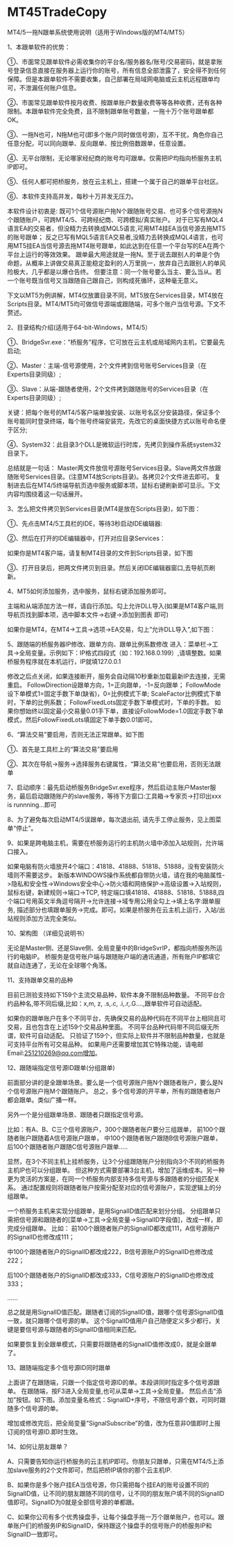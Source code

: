 # MT45TradeCopy
MT4/5一拖N跟单系统使用说明（适用于Windows版的MT4/MT5）

1、本跟单软件的优势：

①、市面常见跟单软件必需收集你的平台名/服务器名/账号/交易密码，就是拿账号登录信息直接在服务器上运行你的账号，所有信息全部泄露了，安全得不到任何保障。但是本跟单软件不需要收集，自己部署在局域网电脑或云主机远程跟单均可，不泄漏任何账户信息。

②、市面常见跟单软件按月收费、按跟单账户数量收费等等各种收费，还有各种限制。本跟单软件完全免费，且不限制跟单账号数量，一拖十万个账号跟单都OK。

③、一拖N也可，N拖M也可(即多个账户同时做信号源)，互不干扰，角色你自己任意分配，可以同向跟单、反向跟单、按比例倍数跟单，任意设置。

④、无平台限制，无论哪家经纪商的账号均可跟单。仅需把IP均指向桥服务主机IP即可。

⑤、任何人都可把桥服务，放在云主机上，搭建一个属于自己的跟单平台社区。

⑥、本软件支持高并发，每秒十万并发无压力。

本软件设计初衷是: 既可1个信号源账户拖N个跟随账号交易、也可多个信号源拖N个跟随账户，可跨MT4/5、可跨经纪商、可跨模拟/真实账户。
对于已写有MQL4语言EA的交易者，但没精力去转换成MQL5语言,可用MT4挂EA当信号源去拖MT5的账号跟单；
反之已写有MQL5语言EA交易者,没精力去转换成MQL4语言，也可用MT5挂EA当信号源去拖MT4账号跟单，如此达到在任意一个平台写的EA在两个平台上运行的等效效果。
跟单最大用途就是一拖N。至于说去跟别人的单是个伪命题，从概率上讲做交易真正能稳定盈利的人万里挑一，放弃自己去跟别人的单风险极大，几乎都是以爆仓告终。
但要注意：同一个账号要么当主、要么当从。若一个账号既当信号又当跟随自己跟自己，则构成死循环，这种毫无意义。

下文以MT5为例讲解，MT4仅放置目录不同，MT5放在Services目录，MT4放在Scripts目录。MT4/MT5均可做信号源端或跟随端，可多个账户当信号源。下文不赘述。

2、目录结构介绍(适用于64-bit-Windows，MT4/5）

①、BridgeSvr.exe：”桥服务”程序，它可放在云主机或局域网内主机，它要最先启动;

②、Master：主端-信号源使用，2个文件拷到信号账号Services目录（在Experts目录同级）;

③、Slave：从端-跟随者使用，2个文件拷到跟随账号的Services目录（在Experts目录同级）;

关键：把每个账号的MT4/5客户端单独安装、以账号名区分安装路径，保证多个账号能同时登录终端，每个账号终端安装完，先改它的桌面快捷方式以账号命名便于区分;

④、System32：此目录3个DLL是微软运行时库，先拷贝到操作系统system32目录下。


总结就是一句话：
Master两文件放信号源账号Services目录。Slave两文件放跟随账号Services目录。(注意MT4放Scripts目录)。各拷贝2个文件进去即可。
复制进去后在MT4/5终端导航页选中服务或脚本项，鼠标右键刷新即可显示。下文内容均围绕着这一句话展开。

3、怎么把文件拷贝到Services目录(MT4是放在Scripts目录)，如下图：

①、先点击MT4/5工具栏的IDE，等待3秒启动IDE编辑器:

②、然后在打开的IDE编辑器中，打开对应目录Services：

如果你是MT4客户端，请复制MT4目录的文件到Scripts目录，如下图

③、打开目录后，把两文件拷贝到目录。然后关闭IDE编辑器窗口,去导航页刷新。

4、MT5如何添加服务，选中服务，鼠标右键添加服务即可。

主端和从端添加方法一样，请自行添加。勾上允许DLL导入(如果是MT4客户端,则导航页找到脚本项，选中脚本文件->右键->添加到图表 即可)

如果你是MT4，在MT4->工具->选项->EA交易，勾上”允许DLL导入”,如下图：


5、跟随端的桥服务器IP修改、跟单方向、跟单比例系数修改
进入：菜单栏->工具->全局变量。示例如下：IP格式四段式（如：192.168.0.199）,请填整数。如果桥服务程序就在本机运行，IP就填127.0.0.1

修改之后点关闭，如果连接断开，服务会自动隔10秒重新加载最新IP去连接，无需重启。
FollowDirection设跟单方向，1=正向跟单，-1=反向跟单；
FollowMode设下单模式1=固定手数下单(缺省)，0=比例模式下单;
ScaleFactor比例模式下单时，下单的比例系数；
FollowFixedLots固定手数下单模式时，下单的手数。
如果你想始终以固定最小交易量0.01手下单，直接设FollowMode=1.0固定手数下单模式，然后FollowFixedLots填固定下单手数0.01即可。

6、“算法交易”要启用，否则无法正常跟单。如下图

①、首先是工具栏上的“算法交易”要启用

②、其次在导航->服务->选择服务右键属性，“算法交易”也要启用，否则无法跟单


7、启动顺序：最先启动桥服务BridgeSvr.exe程序，然后启动主账户Master服务，最后启动跟随账户的slave服务，等待下方窗口:工具箱->专家页->打印出xxx is runnning...即可

8、为了避免每次启动MT4/5误跟单，每次退出前, 请先手工停止服务，见上图菜单“停止”。

9、如果是跨电脑主机，需要在桥服务运行的主机防火墙中添加入站规则，允许端口接入。

如果电脑有防火墙放开4个端口：41818、41888、51818、51888，没有安装防火墙则不需要这步。
新版本WINDOWS操作系统都自带防火墙，请在我的电脑属性->隐私和安全性->Windows安全中心->防火墙和网络保护->高级设置->入站规则，
鼠标右键，新建规则->端口->TCP, 特定端口填41818、41888、51818、51888,四个端口号用英文半角逗号隔开->允许连接->域专用公用全勾上->填上名字:跟单服务,
描述部分也填跟单服务->完成。即可。如果是桥服务在云主机上运行，入站/出站规则添加方法完全类似。


10、架构图
（详细见说明书）

无论是Master侧、还是Slave侧、全局变量中的BridgeSvrIP，都指向桥服务所运行的电脑IP。
桥服务是信号账户端与跟随账户端的通讯通道，所有账户IP都填它就自动连通了，无论在全球哪个角落。



11、支持跟单交易的品种

目前已测验支持如下159个主流交易品种，软件本身不限制品种数量。
不同平台合约品种名,带不同后缀,比如：x,m, z, .s,.c, .i,.r,.G....,跟单软件可自动适配。

如果你的跟单账户在多个不同平台，先确保交易的品种代码在不同平台上相同且可交易，且也包含在上述159个交易品种里面。
不同平台品种代码带不同后缀无所谓，软件可自动适配。
只验证了159个，但实际上软件并不限制品种数量，也就是可支持平台所有可交易品种。
如果用户还需要增加其它特殊功能，请电邮Email:251210269@qq.com增加。

12、跟随端指定信号源ID跟单(分组跟单)

前面部分讲的是全跟单场景。要么是一个信号源账户拖N个跟随者账户，要么是N个信号源账户拖M个跟随账户。
总之，多个信号源的开平单，所有的跟随者账户都会跟单。类似广播一样。

另外一个是分组跟单场景、跟随者只跟指定信号源。

比如：有A、B、C三个信号源账户，300个跟随者账户要分三组跟单，
前100个跟随者账户跟随着A信号源账户跟单，
中100个跟随者账户跟随B信号源账户跟单，
后100个跟随者账户跟随C信号源账户跟单.....

显然，在3个不同主机上挂桥服务，让3个分组跟随账户分别指向3个不同的桥服务主机IP也可以分组跟单。
但这种方式需要部署3台主机，增加了运维成本。另一种更为灵活的方案是，在同一个桥服务内部支持多信号源与多跟随者的分组匹配关系。
通过配置规则将跟随者账户按需分配至对应的信号源账户，实现逻辑上的分组跟单。

一个桥服务主机来实现分组跟单，是用SignalID值匹配来划分分组。
分组跟单只需把信号源和跟随者的[菜单->工具->全局变量->SignalID字段值]，改成一样，即完成分组跟单。
比如：
前100个跟随者账户的SignalID都改成111，A信号源账户的SignalID也修改成111；

中100个跟随者账户的SignalID都改成222，B信号源账户的SignalID也修改成222；

后100个跟随者账户的SignalID都改成333，C信号源账户的SignalID也修改成333；

......

总之就是用SignalID值匹配。跟随者订阅的SignalID值，跟哪个信号源SignalID值一致，就只跟哪个信号源的单。
这个SignalID值用户自己随便定义多少都行，关键是要信号源与跟随者的SignalID值相同来匹配。

如果要恢复到全跟单模式，只需要将跟随者的SignalID值修改成0，就是全跟单了。

13、跟随端指定多个信号源ID同时跟单

上面讲了在跟随端，只跟一个指定信号源ID的单。本段讲同时指定多个信号源跟单。
在跟随端，按F3进入全局变量,也可从菜单->工具->全局变量。
然后点击“添加”按钮。如下图。添加变量名格式：SignalID+序号，不限信号源个数，可同时跟随多个信号源的单。

增加或修改完后，把全局变量”SignalSubscribe”的值，改为任意非0值即时上报订阅的信号源ID.即时生效。

14、如何让朋友跟单？

A、只需要告知你运行桥服务的云主机IP即可。你朋友只跟单，只需在MT4/5上添加slave服务的2个文件即可，然后把桥IP填你的那个云主机IP.

B、如果你是多个账户挂EA当信号源，你只需把每个挂EA的账号设置不同的SignalID值，让不同的朋友跟随不同的信号，让不同的朋友账户填不同的SignalID值即可。SignalID为0就是全部信号源的单都跟。

C、如果你公司有多个优秀操盘手，让每个操盘手拖一万个跟单账户，也可以。跟单账户们的桥服务IP和SignalID，保持跟这个操盘手的信号账户的桥服务IP和SignalID一致即可。


